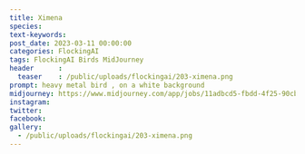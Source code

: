```yaml
---
title: Ximena
species: 
text-keywords: 
post_date: 2023-03-11 00:00:00
categories: FlockingAI
tags: FlockingAI Birds MidJourney 
header      :
  teaser    : /public/uploads/flockingai/203-ximena.png
prompt: heavy metal bird , on a white background
midjourney: https://www.midjourney.com/app/jobs/11adbcd5-fbdd-4f25-90cb-e48a2faae067
instagram: 
twitter: 
facebook: 
gallery: 
  - /public/uploads/flockingai/203-ximena.png
---
```


